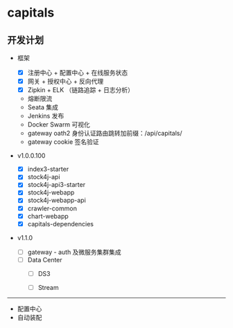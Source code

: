 # capitals



## 开发计划

- 框架
  - [x] 注册中心 + 配置中心 + 在线服务状态
  - [x] 网关 + 授权中心 + 反向代理
  - [x] Zipkin + ELK （链路追踪 + 日志分析）
  - 熔断限流
  - Seata 集成
  - Jenkins 发布
  - Docker Swarm 可视化
  - gateway oath2 身份认证路由跳转加前缀：/api/capitals/
  - gateway cookie 签名验证

- v1.0.0.100
  - [x] index3-starter
  - [x] stock4j-api
  - [x] stock4j-api3-starter
  - [x] stock4j-webapp
  - [x] stock4j-webapp-api
  - [x] crawler-common
  - [x] chart-webapp
  - [x] capitals-dependencies

- v1.1.0
  - [ ] gateway - auth 及微服务集群集成
  - [ ] Data Center
    - [ ] DS3
    - [ ] Stream



---
* 配置中心
* 自动装配


